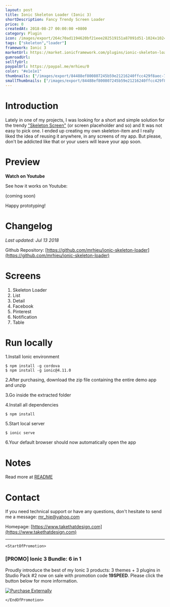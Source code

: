 ```yaml
---
layout: post
title: Ionic Skeleton Loader (Ionic 3)
shortDescription: Fancy Trendy Screen Loader 
price: 0
createdAt: 2018-08-27 00:00:00 +0800
category: Plugin
icon: /images/export/264c70ad1194620bf21eee282519151a87091d51-1024x1024.png
tags: ["skeleton","loader"]
framework: Ionic 3
marketUrl: https://market.ionicframework.com/plugins/ionic-skeleton-loader
gumroadUrl: 
sellfyUrl: 
paypalUrl: https://paypal.me/mrhieu/0
color: "#e1e1e1"
thumbnails: ["/images/export/84488ef800807245b59e21216240ffcc429f8aec-732x1302.png","/images/export/e750dfabee73978e29ee6c769cecab49f2a85c75-732x1298.png","/images/export/989db6ba5325331ab88d28cb24489b69197b437e-730x1298.png","/images/export/e23c60a8451c3c2b629d4d942dd715347c04a958-732x1298.png","/images/export/874a58a6aa2ba62428032bdbac314c0dbd2a14fc-364x648.gif","/images/export/7245045c8f3529f7b9a0c9609d1dab6e796fd988-362x646.gif"]
smallThumbnails: ["/images/export/84488ef800807245b59e21216240ffcc429f8aec-732x1302.png","/images/export/e750dfabee73978e29ee6c769cecab49f2a85c75-732x1298.png","/images/export/989db6ba5325331ab88d28cb24489b69197b437e-730x1298.png"]
---
```


# Introduction

Lately in one of my projects, I was looking for a short and simple solution for the trendy ["Skeleton Screen"](https://www.sitepoint.com/how-to-speed-up-your-ux-with-skeleton-screens/) (or screen placeholder and so) and It was not easy to pick one. I ended up creating my own skeleton-item and I really liked the idea of reusing it anywhere, in any screens of my app. But please, don't be addicted like that or your users will leave your app soon.

# Preview




**Watch on Youtube**

See how it works on Youtube: 

(coming soon)


Happy prototyping!


# Changelog

*Last updated: Jul 13 2018*

Github Repository: [https://github.com/mrhieu/ionic-skeleton-loader](https://github.com/mrhieu/ionic-skeleton-loader)


# Screens

1. Skeleton Loader
2. List
3. Detail
4. Facebook
5. Pinterest
6. Notification
7. Table

# Run locally
1.Install Ionic environment

```
$ npm install -g cordova
$ npm install -g ionic@4.11.0
```

2.After purchasing, download the zip file containing the entire demo app and unzip

3.Go inside the extracted folder

4.Install all dependencies

```
$ npm install
```

5.Start local server
```
$ ionic serve
```

6.Your default browser should now automatically open the app


# Notes

Read more at [README](https://github.com/mrhieu/ionic-skeleton-loader/blob/master/README.md)


# Contact
If you need technical support or have any questions, don't hesitate to send me a message: [mr_hie@yahoo.com](mailto:mr_hie@yahoo.com)

Homepage: [https://www.takethatdesign.com](https://www.takethatdesign.com)


------------------

`<StartOfPromotion>`
### [PROMO] Ionic 3 Bundle: 6 in 1
Proudly introduce the best of my Ionic 3 products: 3 themes + 3 plugins in Studio Pack #2  now on sale with promotion code **19SPEED**. Please click the button below for more information.

[![Purchase Externally](http://bit.ly/2E4p4z3)](https://gum.co/ionic3-ui-bundle)

`</EndOfPromotion>`
